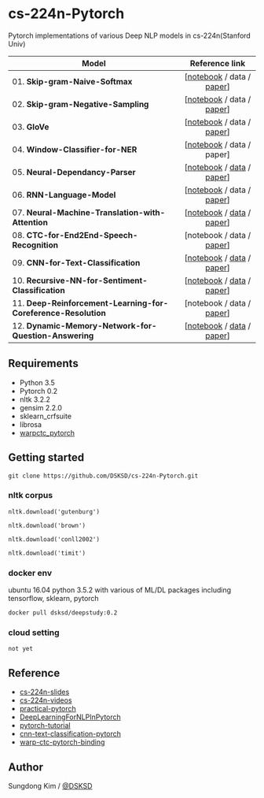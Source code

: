 # cs-224n-Pytorch

Pytorch implementations of various Deep NLP models in cs-224n(Stanford Univ)

| Model      | Reference link   |
| ------------- |:-------------:| 
| 01. <strong>Skip-gram-Naive-Softmax</strong> | [<a href="https://github.com/DSKSD/cs-224n-Pytorch/blob/master/01.Skip-gram-Naive-Softmax.ipynb">notebook</a> / data / <a href="https://arxiv.org/abs/1301.3781">paper</a>] |
| 02. <strong>Skip-gram-Negative-Sampling</strong> | [<a href="https://github.com/DSKSD/cs-224n-Pytorch/blob/master/02.Skip-gram-Negative-Sampling.ipynb">notebook</a> / data / <a href="http://papers.nips.cc/paper/5021-distributed-representations-of-words-and-phrases-and-their-compositionality.pdf">paper</a>] |
| 03. <strong>GloVe</strong> | [<a href="https://github.com/DSKSD/cs-224n-Pytorch/blob/master/03.GloVe.ipynb">notebook</a> / data / <a href="https://nlp.stanford.edu/pubs/glove.pdf">paper</a>] |
| 04. <strong>Window-Classifier-for-NER</strong> | [<a href="https://github.com/DSKSD/cs-224n-Pytorch/blob/master/04.Window-Classifier-for-NER.ipynb">notebook</a> / data / paper] |
| 05. <strong>Neural-Dependancy-Parser</strong> | [<a href="https://github.com/DSKSD/cs-224n-Pytorch/blob/master/05.Neural-Dependancy-Parser.ipynb">notebook</a> / <a href="https://github.com/rguthrie3/DeepDependencyParsingProblemSet/tree/master/data">data</a> / <a href="http://cs.stanford.edu/people/danqi/papers/emnlp2014.pdf">paper</a>] |
| 06. <strong>RNN-Language-Model</strong> | [<a href="https://github.com/DSKSD/cs-224n-Pytorch/blob/master/06.RNN-Language-Model.ipynb">notebook</a> / data / <a href="https://arxiv.org/pdf/1504.00941.pdf">paper</a>] |
| 07. <strong>Neural-Machine-Translation-with-Attention</strong> | [<a href="https://github.com/DSKSD/cs-224n-Pytorch/blob/master/07.Neural-Machine-Translation-with-Attention.ipynb">notebook</a> / <a href="http://www.manythings.org/anki/fra-eng.zip">data</a> / <a href="https://arxiv.org/pdf/1409.0473.pdf">paper</a>] |
| 08. <strong>CTC-for-End2End-Speech-Recognition</strong> | [notebook / data / <a href="http://www.cs.toronto.edu/~graves/icml_2006.pdf">paper</a>] |
| 09. <strong>CNN-for-Text-Classification</strong> | [<a href="https://github.com/DSKSD/cs-224n-Pytorch/blob/master/09.CNN-for-Text-Classification.ipynb">notebook</a> / <a href="http://cogcomp.org/Data/QA/QC/train_5500.label">data</a> / <a href="http://www.aclweb.org/anthology/D14-1181">paper</a>] |
| 10. <strong>Recursive-NN-for-Sentiment-Classification</strong> | [<a href="https://github.com/DSKSD/cs-224n-Pytorch/blob/master/10.Recursive-NN-for-Sentiment-Classification.ipynb">notebook</a> / <a href="https://nlp.stanford.edu/sentiment/index.html">data</a> / <a href="https://nlp.stanford.edu/~socherr/EMNLP2013_RNTN.pdf">paper</a>] |
| 11. <strong>Deep-Reinforcement-Learning-for-Coreference-Resolution</strong> | [notebook / data / <a href="http://cs.stanford.edu/people/kevclark/resources/clark-manning-emnlp2016-deep.pdf">paper</a>] |
| 12. <strong>Dynamic-Memory-Network-for-Question-Answering</strong> | [<a href="https://github.com/DSKSD/cs-224n-Pytorch/blob/master/12.Dynamic-Memory-Network-for-Question-Answering.ipynb">notebook</a> / <a href="http://www.thespermwhale.com/jaseweston/babi/tasks_1-20_v1-2.tar.gz">data</a> / <a href="https://arxiv.org/abs/1506.07285">paper</a>] |


## Requirements

- Python 3.5
- Pytorch 0.2
- nltk 3.2.2
- gensim 2.2.0
- sklearn_crfsuite
- librosa
-  <a href="https://github.com/SeanNaren/warp-ctc/tree/pytorch_bindings/pytorch_binding">warpctc_pytorch</a>

## Getting started

`git clone https://github.com/DSKSD/cs-224n-Pytorch.git`

### nltk corpus

`nltk.download('gutenburg')`

 `nltk.download('brown')`
 
 `nltk.download('conll2002')`
 
 `nltk.download('timit')`

### docker env
ubuntu 16.04 python 3.5.2 with various of ML/DL packages including tensorflow, sklearn, pytorch

`docker pull dsksd/deepstudy:0.2`

### cloud setting

`not yet`

## Reference

* <a href="http://web.stanford.edu/class/cs224n/syllabus.html">cs-224n-slides</a>
* <a href="https://www.youtube.com/watch?v=OQQ-W_63UgQ&list=PL3FW7Lu3i5Jsnh1rnUwq_TcylNr7EkRe6">cs-224n-videos</a>
* <a href="https://github.com/spro/practical-pytorch">practical-pytorch</a>
* <a href="https://github.com/rguthrie3/DeepLearningForNLPInPytorch">DeepLearningForNLPInPytorch</a>
* <a href="https://github.com/yunjey/pytorch-tutorial">pytorch-tutorial</a>
* <a href="https://github.com/Shawn1993/cnn-text-classification-pytorch">cnn-text-classification-pytorch</a>
* <a href="https://github.com/SeanNaren/warp-ctc">warp-ctc-pytorch-binding</a>

## Author

Sungdong Kim / <a href="https://github.com/DSKSD">@DSKSD</a>